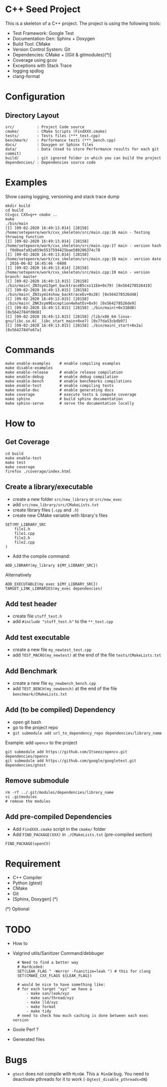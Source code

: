 C++ Seed Project
================

This is a skeleton of a C++ project.
The project is using the following tools:

* Test Framework: Google Test
* Documentation Gen: Sphinx + Doxygen
* Build Tool: CMake
* Version Control System: Git
* Dependencies: CMake + [(Git & gitmodules)(*)]
* Coverage using gcov
* Exceptions with Stack Trace
* logging spdlog
* clang-format

# Configuration

## Directory Layout

    src/          : Project Code source
    cmake/        : CMake Scripts (FindXXX.cmake)
    tests/        : Tests files (***_test.cpp)
    benchmark/    : Performance tests (***_bench.cpp)
    docs/         : Doxygen or Sphinx files
    data/         : Data (Used to store Performance results for each git commit)
    build/        : git ignored folder in which you can build the project
    dependencies/ : Dependencies source code

# Examples

Show casing logging, versioning and stack trace dump

    mkdir build
    cd build
    CC=gcc CXX=g++ cmake ..
    make
    ./bin/main
    [I] [09-02-2020 16:49:13.014] [28158] /home/setepenre/work/cxx_skeleton/src/main.cpp:16 main - Testing throwing function
    [I] [09-02-2020 16:49:13.014] [28158] /home/setepenre/work/cxx_skeleton/src/main.cpp:17 main - version hash  : f0d8eafa92a859e5537594425bae588206374c78
    [I] [09-02-2020 16:49:13.014] [28158] /home/setepenre/work/cxx_skeleton/src/main.cpp:18 main - version date  : 2016-06-02 16:45:46 -0400
    [I] [09-02-2020 16:49:13.014] [28158] /home/setepenre/work/cxx_skeleton/src/main.cpp:19 main - version branch: master
    [C] [09-02-2020 16:49:13.015] [28158] ./bin/main(_ZN3sym13get_backtraceB5cxx11Em+0x79) [0x564278526419]
    [C] [09-02-2020 16:49:13.015] [28158] ./bin/main(_ZN3sym14show_backtraceEv+0x28) [0x564278526d48]
    [C] [09-02-2020 16:49:13.015] [28158] ./bin/main(_ZNK3sym9Exception4whatEv+0x9) [0x564278526de9]
    [C] [09-02-2020 16:49:13.015] [28158] ./bin/main(+0x310d8) [0x5642784fd0d8]
    [C] [09-02-2020 16:49:13.015] [28158] /lib/x86_64-linux-gnu/libc.so.6(__libc_start_main+0xe7) [0x7fda53cbdb97]
    [C] [09-02-2020 16:49:13.015] [28158] ./bin/main(_start+0x2a) [0x5642784fe67a]

# Commands

    make enable-examples    # enable compiling examples
    make disable-examples
    make enable-release     # enable release compilation
    make enable-debug       # enable debug compilation
    make enable-bench       # enable benchmarks compilations
    make enable-test        # enable compiling tests
    make enable-doc         # enable generating docs
    make coverage           # execute tests & compute coverage
    make sphinx             # build sphinx documentation
    make sphinx-serve       # serve the documentation locally

# How to

## Get Coverage

```
cd build
make enable-test
make test
make coverage
firefox ./coverage/index.html
```

## Create a library/executable

* create a new folder `src/new_library` or `src/new_exec`
* add `src/new_library/src/CMakeLists.txt`
* create library files (`.cpp` and `.h`)
* create new CMake variable with library's files

```
SET(MY_LIBRARY_SRC
    file1.h
    file1.cpp
    file2.h
    file2.cpp
)
```

* Add the compile command:

```
ADD_LIBRARY(my_library ${MY_LIBRARY_SRC})
```

Alternatively

```
ADD_EXECUTABLE(my_exec ${MY_LIBRARY_SRC})
TARGET_LINK_LIBRARIES(my_exec dependencies)
```

## Add test header

* create file `stuff_test.h`
* add `#include "stuff_test.h"` to the `**_test.cpp`

## Add test executable

* create a new file `my_newtest_test.cpp`
* add `TEST_MACRO(my_newtest)` at the end of the file `tests/CMakeLists.txt`

## Add Benchmark

* create a new file `my_newbench_bench.cpp`
* add `TEST_BENCH(my_newbench)` at the end of the file `benchmark/CMakeLists.txt`

## Add (to be compiled) Dependency

* open git bash
* go to the project repo
* `git submodule add url_to_dependency_repo dependencies/library_name`

Example: add `opencv` to the project

    git submodule add https://github.com/Itseez/opencv.git dependencies/opencv
    git submodule add https://github.com/google/googletest.git dependencies/gtest

## Remove submodule

    rm -rf ../.git/modules/dependencies/library_name
    vi .gitmodules
    # remove the modules


## Add pre-compiled Dependencies

* Add `FindXXX.cmake` script in the `cmake/` folder
* Add `FIND_PACKAGE(XXX)` in `./CMakeLists.txt`  (pre-compiled section)

```
FIND_PACKAGE(openCV)
```

# Requirement

* C++ Compiler
* Python (gtest)
* CMake
* Git
* [Sphinx, Doxygen] (*)

(*) Optional


TODO
====

* How to
* Valgrind utils/Sanitizer Command/debbuger

        # Need to find a better way
        # Hardcoded:
        SET(LEAK_FLAG " -Werror -fsanitize=leak ") # this for clang
        SET(CMAKE_CXX_FLAGS ${LEAK_FLAG})

        # would be nice to have something like:
        # for each target "xyz" we have a
            - make san/leak/xyz
            - make san/thread/xyz
            - make lld/xyz
            - make format
            - make tidy
        # need to check how much caching is done between each exec version

* Goole Perf ?
* Generated files

Bugs
====

* `gtest` does not compile with `MinGW`. This a` MinGW` bug. You need to deactivate
pthreads for it to work (`-Dgtest_disable_pthreads=ON`)
